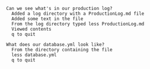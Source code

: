     Can we see what's in our production log?
      Added a log directory with a ProductionLog.md file
      Added some text in the file
      From the log directory typed less ProductionLog.md
      Viewed contents
      q to quit
    
    What does our database.yml look like?
      From the directory containing the file
      less database.yml
      q to quit 
